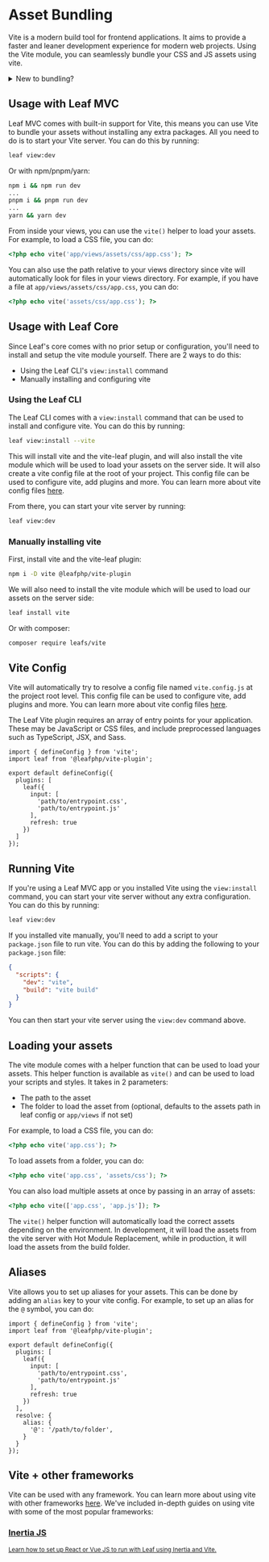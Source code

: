 # Asset Bundling

<!-- markdownlint-disable no-inline-html -->

Vite is a modern build tool for frontend applications. It aims to provide a faster and leaner development experience for modern web projects. Using the Vite module, you can seamlessly bundle your CSS and JS assets using vite.

<details>
  <summary>New to bundling?</summary>
  <p>
    Check out these articles from SitePoint and Next JS:
    <ul>
      <li>
        <a href="https://www.sitepoint.com/javascript-modules-bundling-transpiling">JavaScript Modules: Bundling & Transpiling</a>
      </li>
      <li>
        <a href="https://nextjs.org/learn/foundations/how-nextjs-works/bundling">How Next.js Works</a>
      </li>
    </ul>
  </p>
</details>

## Usage with Leaf MVC

Leaf MVC comes with built-in support for Vite, this means you can use Vite to bundle your assets without installing any extra packages. All you need to do is to start your Vite server. You can do this by running:

```bash
leaf view:dev
```

Or with npm/pnpm/yarn:

```bash
npm i && npm run dev
...
pnpm i && pnpm run dev
...
yarn && yarn dev
```

From inside your views, you can use the `vite()` helper to load your assets. For example, to load a CSS file, you can do:

```php
<?php echo vite('app/views/assets/css/app.css'); ?>
```

You can also use the path relative to your views directory since vite will automatically look for files in your views directory. For example, if you have a file at `app/views/assets/css/app.css`, you can do:

```php
<?php echo vite('assets/css/app.css'); ?>
```

## Usage with Leaf Core

Since Leaf's core comes with no prior setup or configuration, you'll need to install and setup the vite module yourself. There are 2 ways to do this:

- Using the Leaf CLI's `view:install` command
- Manually installing and configuring vite

### Using the Leaf CLI

The Leaf CLI comes with a `view:install` command that can be used to install and configure vite. You can do this by running:

```bash
leaf view:install --vite
```

This will install vite and the vite-leaf plugin, and will also install the vite module which will be used to load your assets on the server side. It will also create a vite config file at the root of your project. This config file can be used to configure vite, add plugins and more. You can learn more about vite config files [here](#vite-config).

From there, you can start your vite server by running:

```bash
leaf view:dev
```

### Manually installing vite

First, install vite and the vite-leaf plugin:

```bash
npm i -D vite @leafphp/vite-plugin
```

We will also need to install the vite module which will be used to load our assets on the server side:

```bash
leaf install vite
```

Or with composer:

```bash
composer require leafs/vite
```

## Vite Config

Vite will automatically try to resolve a config file named `vite.config.js` at the project root level. This config file can be used to configure vite, add plugins and more. You can learn more about vite config files [here](https://vitejs.dev/config/).

The Leaf Vite plugin requires an array of entry points for your application. These may be JavaScript or CSS files, and include preprocessed languages such as TypeScript, JSX, and Sass.

```js{6-12}
import { defineConfig } from 'vite';
import leaf from '@leafphp/vite-plugin';

export default defineConfig({
  plugins: [
    leaf({
      input: [
        'path/to/entrypoint.css',
        'path/to/entrypoint.js'
      ],
      refresh: true
    })
  ]
});
```

## Running Vite

If you're using a Leaf MVC app or you installed Vite using the `view:install` command, you can start your vite server without any extra configuration. You can do this by running:

```bash
leaf view:dev
```

If you installed vite manually, you'll need to add a script to your `package.json` file to run vite. You can do this by adding the following to your `package.json` file:

```json
{
  "scripts": {
    "dev": "vite",
    "build": "vite build"
  }
}
```

You can then start your vite server using the `view:dev` command above.

## Loading your assets

The vite module comes with a helper function that can be used to load your assets. This helper function is available as `vite()` and can be used to load your scripts and styles. It takes in 2 parameters:

- The path to the asset
- The folder to load the asset from (optional, defaults to the assets path in leaf config or `app/views` if not set)

For example, to load a CSS file, you can do:

```php
<?php echo vite('app.css'); ?>
```

To load assets from a folder, you can do:

```php
<?php echo vite('app.css', 'assets/css'); ?>
```

You can also load multiple assets at once by passing in an array of assets:

```php
<?php echo vite(['app.css', 'app.js']); ?>
```

The `vite()` helper function will automatically load the correct assets depending on the environment. In development, it will load the assets from the vite server with Hot Module Replacement, while in production, it will load the assets from the build folder.

## Aliases

Vite allows you to set up aliases for your assets. This can be done by adding an `alias` key to your vite config. For example, to set up an alias for the `@` symbol, you can do:

```js{14-18}
import { defineConfig } from 'vite';
import leaf from '@leafphp/vite-plugin';

export default defineConfig({
  plugins: [
    leaf({
      input: [
        'path/to/entrypoint.css',
        'path/to/entrypoint.js'
      ],
      refresh: true
    })
  ],
  resolve: {
    alias: {
      '@': '/path/to/folder',
    }
  }
});
```

## Vite + other frameworks

Vite can be used with any framework. You can learn more about using vite with other frameworks [here](https://vitejs.dev/guide/#scaffolding-your-first-vite-project). We've included in-depth guides on using vite with some of the most popular frameworks:

<div class="vt-box-container next-steps">
  <a class="vt-box" href="/modules/views/inertia/">
    <h3 class="next-steps-link">Inertia JS</h3>
    <small class="next-steps-caption">Learn how to set up React or Vue JS to run with Leaf using Inertia and Vite.</small>
  </a>
</div>
